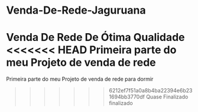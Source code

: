 # Venda-De-Rede-Jaguruana
 Venda De Rede De Ótima Qualidade
<<<<<<< HEAD
Primeira parte do meu Projeto de venda de rede
=======
Primeira parte do meu Projeto de venda de rede para dormir
>>>>>>> 6212ef7f51a0a8b4ba22394e6b231694bb3770df
Quase Finalizado
finalizado
